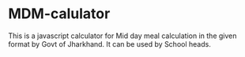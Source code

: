 # MDM-calulator
This is a javascript calculator for Mid day meal calculation in the given format by Govt of Jharkhand. It can be used by School heads.
